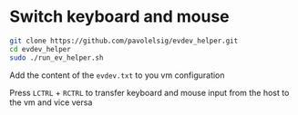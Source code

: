 # Switch keyboard and mouse
 
```sh
git clone https://github.com/pavolelsig/evdev_helper.git
cd evdev_helper
sudo ./run_ev_helper.sh
```

Add the content of the `evdev.txt` to you vm configuration

Press `LCTRL` + `RCTRL` to transfer keyboard and mouse input from the host to the vm and vice versa